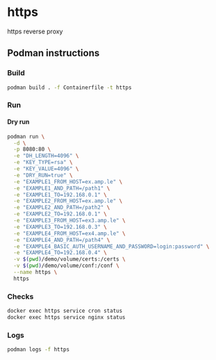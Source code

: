 # https

https reverse proxy

## Podman instructions

### Build
```bash
podman build . -f Containerfile -t https
```

### Run
#### Dry run
```bash
podman run \
  -d \
  -p 8080:80 \
  -e "DH_LENGTH=4096" \
  -e "KEY_TYPE=rsa" \
  -e "KEY_VALUE=4096" \
  -e "DRY_RUN=true" \
  -e "EXAMPLE1_FROM_HOST=ex.amp.le" \
  -e "EXAMPLE1_AND_PATH=/path1" \
  -e "EXAMPLE1_TO=192.168.0.1" \
  -e "EXAMPLE2_FROM_HOST=ex.amp.le" \
  -e "EXAMPLE2_AND_PATH=/path2" \
  -e "EXAMPLE2_TO=192.168.0.1" \
  -e "EXAMPLE3_FROM_HOST=ex3.amp.le" \
  -e "EXAMPLE3_TO=192.168.0.3" \
  -e "EXAMPLE4_FROM_HOST=ex4.amp.le" \
  -e "EXAMPLE4_AND_PATH=/path4" \
  -e "EXAMPLE4_BASIC_AUTH_USERNAME_AND_PASSWORD=login:password" \
  -e "EXAMPLE4_TO=192.168.0.4" \
  -v $(pwd)/demo/volume/certs:/certs \
  -v $(pwd)/demo/volume/conf:/conf \
  --name https \
  https
```

### Checks
```bash
docker exec https service cron status
docker exec https service nginx status
```

### Logs
```bash
podman logs -f https
```
